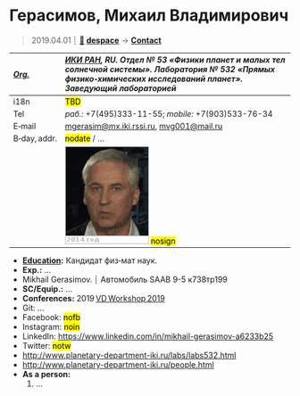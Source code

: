 # Герасимов, Михаил Владимирович
> 2019.04.01 ┊ **[🚀](../index/index.md) [despace](index.md)** → **[Contact](contact.md)**

|*[Org.](contact.md)*|*[ИКИ РАН](zz_iki_ras.md), RU. Отдел № 53 «Физики планет и малых тел солнечной системы». Лаборатория № 532 «Прямых физико‑химических исследований планет». Заведующий лабораторией*|
|:--|:--|
|i18n| <mark>TBD</mark> |
|Tel|*раб.:* +7(495)333-11-55; *mobile:* +7(903)533-76-34 |
|E‑mail| <mgerasim@mx.iki.rssi.ru>, <mvg001@mail.ru> |
|B‑day, addr.| <mark>nodate</mark> / … |
|| ![](f/contact/g/gerasimov_001_animated.gif) <mark>nosign</mark> |

   - **[Education](edu.md):** Кандидат физ‑мат наук.
   - **Exp.:** …
   - Mikhail Gerasimov. ┊ Автомобиль SAAB 9-5 к738тр199
   - **SC/Equip.:** …
   - **Conferences:** 2019 [VD Workshop 2019](vdws2019.md)
   - Git: …
   - Facebook: <mark>nofb</mark>
   - Instagram: <mark>noin</mark>
   - LinkedIn: <https://www.linkedin.com/in/mikhail-gerasimov-a6233b25>
   - Twitter: <mark>notw</mark>
   - <http://www.planetary-department-iki.ru/labs/labs532.html>
   - <http://www.planetary-department-iki.ru/people.html>
   - **As a person:**
      1. …
